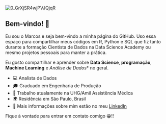 ![0_GrXjSR4wjPVJQjqR](https://user-images.githubusercontent.com/91103250/196038687-5e0be0e0-b705-4795-84a8-f7251088d1c9.jpg)
## Bem-vindo! 👋

Eu sou o Marcos e seja bem-vindo a minha página do GitHub. Uso essa espaço para compartilhar meus códigos em R, Python e SQL que fiz tanto durante a formação Cientista de Dados na Data Science Academy ou mesmo projetos pessoais para manter a prática.


Eu gosto compartilhar e aprender sobre **Data Science**, **programação**, **Machine Learning** e *Análise de Dados** no geral. 

- 💻 Analista de Dados
- 🎓 Graduado em Engenharia de Produção  
- 🏢 Trabalho atualamente na UHG/Amil Assistência Médica
- 🌍 Residência em São Paulo, Brasil
- 📢 Mais informações sobre mim estão no meu [LinkedIn](https://www.linkedin.com/in/marcos-de-morais-silva/)

Fique à vontade para entrar em contato comigo 😁!!
